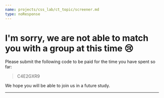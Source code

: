 ```yaml
---
name: projects/css_lab/ct_topic/screener.md
type: noResponse
---
```


# I'm sorry, we are not able to match you with a group at this time 😢

Please submit the following code to be paid for the time you have spent so far:

> C4E2GXR9

We hope you will be able to join us in a future study.

---
